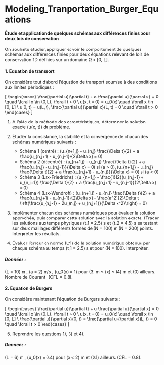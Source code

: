 # Modeling_Tranportation_Burger_Equations
#### Étude et application de quelques schémas aux différences finies pour deux lois de conservation

On souhaite étudier, appliquer et voir le comportement de quelques schémas aux différences finies pour deux équations relevant de lois de conservation 1D définies sur un domaine Ω = [0, L].

#### 1. Equation de transport
On considère tout d’abord l’équation de transport soumise à des conditions aux limites périodiques :

\[
\begin{cases}
\frac{\partial u}{\partial t} + a \frac{\partial u}{\partial x} = 0 \quad \forall x \in (0, L), \forall t > 0 \\
u(x, t = 0) = u_0(x) \quad \forall x \in [0, L] \\
u(0, t) = u(L, t), \frac{\partial u}{\partial x}(L, t) = 0 \quad \forall t > 0
\end{cases}
\]

1. A l’aide de la méthode des caractéristiques, déterminer la solution exacte \(u(x, t)\) du problème.

2. Étudier la consistance, la stabilité et la convergence de chacun des schémas numériques suivants :
   - Schéma 1 (centré) : \(u_{n+1,j} - u_{n,j} \frac{\Delta t}{2} + a \frac{u_{n,j+1} - u_{n,j-1}}{2\Delta x} = 0\)
   - Schéma 2 (décentré) : \(u_{n+1,j} - u_{n,j} \frac{\Delta t}{2} + a \frac{u_{n,j} - u_{n,j-1}}{\Delta x} = 0\) si \(a > 0\), \(u_{n+1,j} - u_{n,j} \frac{\Delta t}{2} + a \frac{u_{n,j+1} - u_{n,j}}{\Delta x} = 0\) si \(a < 0\)
   - Schéma 3 (Lax-Friedrichs) : \(u_{n+1,j} - \frac{1}{2}(u_{n,j-1} + u_{n,j+1}) \frac{\Delta t}{2} + a \frac{u_{n,j+1} - u_{n,j-1}}{2\Delta x} = 0\)
   - Schéma 4 (Lax-Wendroff) : \(u_{n+1,j} - u_{n,j} \frac{\Delta t}{2} + a \frac{u_{n,j+1} - u_{n,j-1}}{2\Delta x} - \frac{a^2}{2}\Delta t \left(\frac{u_{n,j-1} - 2u_{n,j} + u_{n,j+1}}{\Delta x^2}\right) = 0\)

3. Implémenter chacun des schémas numériques pour évaluer la solution approchée, puis comparer cette solution avec la solution exacte. (Tracer les solutions aux temps physiques \(t_1 = 2.5\) s et \(t_2 = 4.5\) s en testant sur deux maillages différents formés de \(N = 100\) et \(N = 200\) points. Interpréter les résultats.

4. Évaluer l’erreur en norme \(L^1\) de la solution numérique obtenue par chaque schéma au temps \(t_1 = 2.5\) s et pour \(N = 100\). Interpréter.

##### Données :
\(L = 10\) m , \(a = 2\) m/s , \(u_0(x) = 1\) pour \(3\) m ≤ \(x\) ≤ \(4\) m et \(0\) ailleurs.
Nombre de Courant : \(CFL = 0.8\).

#### 2. Equation de Burgers
On considère maintenant l’équation de Burgers suivante :

\[
\begin{cases}
\frac{\partial u}{\partial t} + u \frac{\partial u}{\partial x} = 0 \quad \forall x \in (0, L), \forall t > 0 \\
u(x, t = 0) = u_0(x) \quad \forall x \in [0, L] \\
\frac{\partial u}{\partial x}(0, t) = \frac{\partial u}{\partial x}(L, t) = 0 \quad \forall t > 0
\end{cases}
\]

5. Reprendre les questions 1), 3) et 4).

##### Données :
\(L = 6\) m , \(u_0(x) = 0.4\) pour \(x < 2\) m et \(0.1\) ailleurs. \(CFL = 0.8\).
